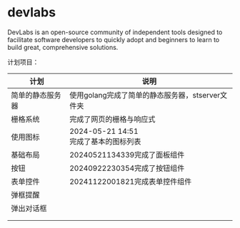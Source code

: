# devlabs

DevLabs is an open-source community of independent tools designed to facilitate software developers to quickly adopt and beginners to learn to build great, comprehensive solutions.

计划项目：

| 计划             | 说明                                             |
| ---------------- | ------------------------------------------------ |
| 简单的静态服务器 | 使用golang完成了简单的静态服务器，stserver文件夹 |
| 栅格系统         | 完成了网页的栅格与响应式                         |
| 使用图标         | 2024-05-21 14:51<br />完成了基本的图标列表       |
| 基础布局         | 20240521134339完成了面板组件                     |
| 按钮             | 20240922230354完成了按钮组件                     |
| 表单控件         | 20241122001821完成表单控件组件                     |
| 弹框提醒         |                                                  |
| 弹出对话框       |                                                  |
|                  |                                                  |
|                  |                                                  |
